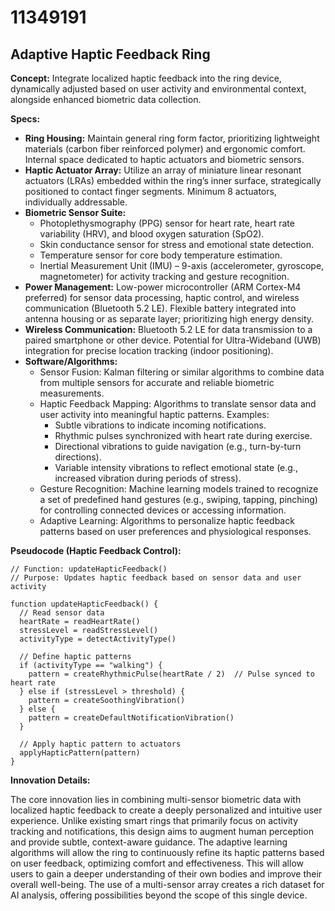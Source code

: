 # 11349191

## Adaptive Haptic Feedback Ring

**Concept:** Integrate localized haptic feedback into the ring device, dynamically adjusted based on user activity and environmental context, alongside enhanced biometric data collection.

**Specs:**

*   **Ring Housing:** Maintain general ring form factor, prioritizing lightweight materials (carbon fiber reinforced polymer) and ergonomic comfort. Internal space dedicated to haptic actuators and biometric sensors.
*   **Haptic Actuator Array:** Utilize an array of miniature linear resonant actuators (LRAs) embedded within the ring’s inner surface, strategically positioned to contact finger segments. Minimum 8 actuators, individually addressable.
*   **Biometric Sensor Suite:**
    *   Photoplethysmography (PPG) sensor for heart rate, heart rate variability (HRV), and blood oxygen saturation (SpO2).
    *   Skin conductance sensor for stress and emotional state detection.
    *   Temperature sensor for core body temperature estimation.
    *   Inertial Measurement Unit (IMU) – 9-axis (accelerometer, gyroscope, magnetometer) for activity tracking and gesture recognition.
*   **Power Management:** Low-power microcontroller (ARM Cortex-M4 preferred) for sensor data processing, haptic control, and wireless communication (Bluetooth 5.2 LE). Flexible battery integrated into antenna housing or as separate layer; prioritizing high energy density.
*   **Wireless Communication:** Bluetooth 5.2 LE for data transmission to a paired smartphone or other device. Potential for Ultra-Wideband (UWB) integration for precise location tracking (indoor positioning).
*   **Software/Algorithms:**
    *   Sensor Fusion: Kalman filtering or similar algorithms to combine data from multiple sensors for accurate and reliable biometric measurements.
    *   Haptic Feedback Mapping: Algorithms to translate sensor data and user activity into meaningful haptic patterns. Examples:
        *   Subtle vibrations to indicate incoming notifications.
        *   Rhythmic pulses synchronized with heart rate during exercise.
        *   Directional vibrations to guide navigation (e.g., turn-by-turn directions).
        *   Variable intensity vibrations to reflect emotional state (e.g., increased vibration during periods of stress).
    *   Gesture Recognition: Machine learning models trained to recognize a set of predefined hand gestures (e.g., swiping, tapping, pinching) for controlling connected devices or accessing information.
    *   Adaptive Learning: Algorithms to personalize haptic feedback patterns based on user preferences and physiological responses.

**Pseudocode (Haptic Feedback Control):**

```
// Function: updateHapticFeedback()
// Purpose: Updates haptic feedback based on sensor data and user activity

function updateHapticFeedback() {
  // Read sensor data
  heartRate = readHeartRate()
  stressLevel = readStressLevel()
  activityType = detectActivityType()

  // Define haptic patterns
  if (activityType == "walking") {
    pattern = createRhythmicPulse(heartRate / 2)  // Pulse synced to heart rate
  } else if (stressLevel > threshold) {
    pattern = createSoothingVibration()
  } else {
    pattern = createDefaultNotificationVibration()
  }

  // Apply haptic pattern to actuators
  applyHapticPattern(pattern)
}
```

**Innovation Details:**

The core innovation lies in combining multi-sensor biometric data with localized haptic feedback to create a deeply personalized and intuitive user experience.  Unlike existing smart rings that primarily focus on activity tracking and notifications, this design aims to augment human perception and provide subtle, context-aware guidance.  The adaptive learning algorithms will allow the ring to continuously refine its haptic patterns based on user feedback, optimizing comfort and effectiveness. This will allow users to gain a deeper understanding of their own bodies and improve their overall well-being. The use of a multi-sensor array creates a rich dataset for AI analysis, offering possibilities beyond the scope of this single device.